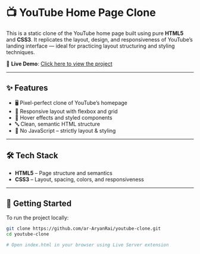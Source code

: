 # 📺 YouTube Home Page Clone

This is a static clone of the YouTube home page built using pure **HTML5** and **CSS3**. It replicates the layout, design, and responsiveness of YouTube’s landing interface — ideal for practicing layout structuring and styling techniques.

🔗 **Live Demo**: [Click here to view the project](https://ar-aryanrai.github.io/youtube-clone/)

---

## ✨ Features

- 🖥️ Pixel-perfect clone of YouTube’s homepage  
- 📐 Responsive layout with flexbox and grid  
- 🎨 Hover effects and styled components  
- 🔤 Clean, semantic HTML structure  
- 🚫 No JavaScript – strictly layout & styling

---

## 🛠 Tech Stack

- **HTML5** – Page structure and semantics  
- **CSS3** – Layout, spacing, colors, and responsiveness

---

## 🚀 Getting Started

To run the project locally:

```bash
git clone https://github.com/ar-AryanRai/youtube-clone.git
cd youtube-clone
```
```bash
# Open index.html in your browser using Live Server extension
```
